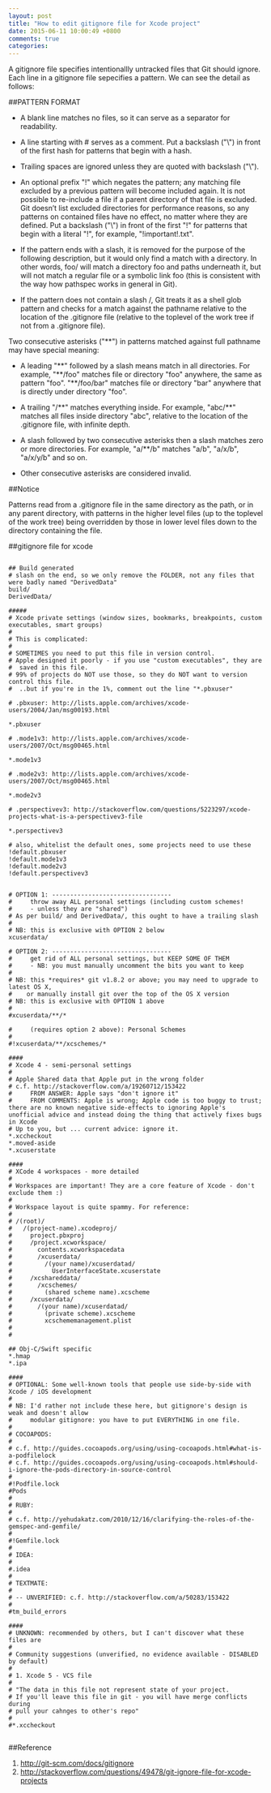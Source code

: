 ```yaml
---
layout: post
title: "How to edit gitignore file for Xcode project"
date: 2015-06-11 10:00:49 +0800
comments: true
categories: 
---
```


A gitignore file specifies intentionallly untracked files that Git should ignore. Each line in a gitignore file sepecifies a pattern. We can see the detail as follows:    
<!--more-->  


##PATTERN FORMAT
* A blank line matches no files, so it can serve as a separator for readability.  

* A line starting with # serves as a comment. Put a backslash ("\\") in front of the first hash for patterns that begin with a hash.  

* Trailing spaces are ignored unless they are quoted with backslash ("\\").  

* An optional prefix "!" which negates the pattern; any matching file excluded by a previous pattern will become included again. It is not possible to re-include a file if a parent directory of that file is excluded. Git doesn’t list excluded directories for performance reasons, so any patterns on contained files have no effect, no matter where they are defined. Put a backslash ("\\") in front of the first "!" for patterns that begin with a literal "!", for example, "\!important!.txt".  

* If the pattern ends with a slash, it is removed for the purpose of the following description, but it would only find a match with a directory. In other words, foo/ will match a directory foo and paths underneath it, but will not match a regular file or a symbolic link foo (this is consistent with the way how pathspec works in general in Git).      

* If the pattern does not contain a slash /, Git treats it as a shell glob pattern and checks for a match against the pathname relative to the location of the .gitignore file (relative to the toplevel of the work tree if not from a .gitignore file).  

Two consecutive asterisks ("**") in patterns matched against full pathname may have special meaning:  

* A leading "\*\*" followed by a slash means match in all directories. For example, "\*\*/foo" matches file or directory "foo" anywhere, the same as pattern "foo". "\*\*/foo/bar" matches file or directory "bar" anywhere that is directly under directory "foo".  

* A trailing "/\*\*" matches everything inside. For example, "abc/\*\*" matches all files inside directory "abc", relative to the location of the .gitignore file, with infinite depth.  

* A slash followed by two consecutive asterisks then a slash matches zero or more directories. For example, "a/\*\*/b" matches "a/b", "a/x/b", "a/x/y/b" and so on.  

* Other consecutive asterisks are considered invalid.
  
##Notice  

Patterns read from a .gitignore file in the same directory as the path, or in any parent directory, with patterns in the higher level files (up to the toplevel of the work tree) being overridden by those in lower level files down to the directory containing the file.   

##gitignore file for xcode
```  

## Build generated
# slash on the end, so we only remove the FOLDER, not any files that were badly named "DerivedData"
build/
DerivedData/

#####
# Xcode private settings (window sizes, bookmarks, breakpoints, custom executables, smart groups)
#
# This is complicated:
#
# SOMETIMES you need to put this file in version control.
# Apple designed it poorly - if you use "custom executables", they are
#  saved in this file.
# 99% of projects do NOT use those, so they do NOT want to version control this file.
#  ..but if you're in the 1%, comment out the line "*.pbxuser"

# .pbxuser: http://lists.apple.com/archives/xcode-users/2004/Jan/msg00193.html

*.pbxuser

# .mode1v3: http://lists.apple.com/archives/xcode-users/2007/Oct/msg00465.html

*.mode1v3

# .mode2v3: http://lists.apple.com/archives/xcode-users/2007/Oct/msg00465.html

*.mode2v3

# .perspectivev3: http://stackoverflow.com/questions/5223297/xcode-projects-what-is-a-perspectivev3-file

*.perspectivev3

# also, whitelist the default ones, some projects need to use these
!default.pbxuser
!default.mode1v3
!default.mode2v3
!default.perspectivev3


# OPTION 1: ---------------------------------
#     throw away ALL personal settings (including custom schemes!
#     - unless they are "shared")
# As per build/ and DerivedData/, this ought to have a trailing slash
#
# NB: this is exclusive with OPTION 2 below
xcuserdata/

# OPTION 2: ---------------------------------
#     get rid of ALL personal settings, but KEEP SOME OF THEM
#     - NB: you must manually uncomment the bits you want to keep
#
# NB: this *requires* git v1.8.2 or above; you may need to upgrade to latest OS X,
#    or manually install git over the top of the OS X version
# NB: this is exclusive with OPTION 1 above
#
#xcuserdata/**/*

#     (requires option 2 above): Personal Schemes
#
#!xcuserdata/**/xcschemes/*

####
# Xcode 4 - semi-personal settings
#
# Apple Shared data that Apple put in the wrong folder
# c.f. http://stackoverflow.com/a/19260712/153422
#     FROM ANSWER: Apple says "don't ignore it"
#     FROM COMMENTS: Apple is wrong; Apple code is too buggy to trust; there are no known negative side-effects to ignoring Apple's unofficial advice and instead doing the thing that actively fixes bugs in Xcode
# Up to you, but ... current advice: ignore it.
*.xccheckout
*.moved-aside
*.xcuserstate

####
# XCode 4 workspaces - more detailed
#
# Workspaces are important! They are a core feature of Xcode - don't exclude them :)
#
# Workspace layout is quite spammy. For reference:
#
# /(root)/
#   /(project-name).xcodeproj/
#     project.pbxproj
#     /project.xcworkspace/
#       contents.xcworkspacedata
#       /xcuserdata/
#         /(your name)/xcuserdatad/
#           UserInterfaceState.xcuserstate
#     /xcshareddata/
#       /xcschemes/
#         (shared scheme name).xcscheme
#     /xcuserdata/
#       /(your name)/xcuserdatad/
#         (private scheme).xcscheme
#         xcschememanagement.plist
#
#

## Obj-C/Swift specific
*.hmap
*.ipa

####
# OPTIONAL: Some well-known tools that people use side-by-side with Xcode / iOS development
#
# NB: I'd rather not include these here, but gitignore's design is weak and doesn't allow
#     modular gitignore: you have to put EVERYTHING in one file.
#
# COCOAPODS:
#
# c.f. http://guides.cocoapods.org/using/using-cocoapods.html#what-is-a-podfilelock
# c.f. http://guides.cocoapods.org/using/using-cocoapods.html#should-i-ignore-the-pods-directory-in-source-control
#
#!Podfile.lock
#Pods
#
# RUBY:
#
# c.f. http://yehudakatz.com/2010/12/16/clarifying-the-roles-of-the-gemspec-and-gemfile/
#
#!Gemfile.lock
#
# IDEA:
#
#.idea
#
# TEXTMATE:
#
# -- UNVERIFIED: c.f. http://stackoverflow.com/a/50283/153422
#
#tm_build_errors

####
# UNKNOWN: recommended by others, but I can't discover what these files are
#
# Community suggestions (unverified, no evidence available - DISABLED by default)
#
# 1. Xcode 5 - VCS file
#
# "The data in this file not represent state of your project.
# If you'll leave this file in git - you will have merge conflicts during 
# pull your cahnges to other's repo"
#
#*.xccheckout


```


##Reference  

1. http://git-scm.com/docs/gitignore   
2. http://stackoverflow.com/questions/49478/git-ignore-file-for-xcode-projects  

